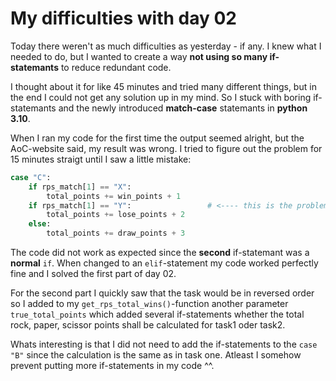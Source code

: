 # My difficulties with day 02

Today there weren't as much difficulties as yesterday - if any. I knew what I needed to do, but I wanted to create a way **not using so many if-statemants** to reduce redundant code.

I thought about it for like 45 minutes and tried many different things, but in the end I could not get any solution up in my mind. So I stuck with boring if-statemants and the newly introduced **match-case** statemants in **python 3.10**.

When I ran my code for the first time the output seemed alright, but the AoC-website said, my result was wrong. I tried to figure out the problem for 15 minutes straigt until I saw a little mistake:

```python
case "C":
    if rps_match[1] == "X":
        total_points += win_points + 1
    if rps_match[1] == "Y":                 # <---- this is the problematic line
        total_points += lose_points + 2
    else:
        total_points += draw_points + 3
```

The code did not work as expected since the **second** if-statemant was a **normal** `if`. When changed to an `elif`-statement my code worked perfectly fine and I solved the first part of day 02.

For the second part I quickly saw that the task would be in reversed order so I added to my `get_rps_total_wins()`-function another parameter `true_total_points` which added several if-statements whether the total rock, paper, scissor points shall be calculated for task1 oder task2.

Whats interesting is that I did not need to add the if-statements to the `case "B"` since the calculation is the same as in task one. Atleast I somehow prevent putting more if-statements in my code ^^.
